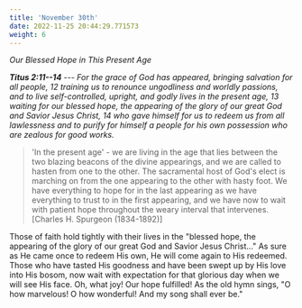 ```yaml
---
title: 'November 30th'
date: 2022-11-25 20:44:29.771573
weight: 6
---
```




*Our Blessed Hope in This Present Age*

***Titus 2:11--14** --- For the grace of God has appeared, bringing salvation for all people, 12 training us to renounce ungodliness and worldly passions, and to live self-controlled, upright, and godly lives in the present age, 13 waiting for our blessed hope, the appearing of the glory of our great God and Savior Jesus Christ, 14 who gave himself for us to redeem us from all lawlessness and to purify for himself a people for his own possession who are zealous for good works.*

> 'In the present age' - we are living in the age that lies between the two blazing beacons of the divine appearings, and we are called to hasten from one to the other. The sacramental host of God's elect is marching on from the one appearing to the other with hasty foot. We have everything to hope for in the last appearing as we have everything to trust to in the first appearing, and we have now to wait with patient hope throughout the weary interval that intervenes. \[Charles H. Spurgeon (1834-1892)\]

Those of faith hold tightly with their lives in the "blessed hope, the appearing of the glory of our great God and Savior Jesus Christ..." As sure as He came once to redeem His own, He will come again to His redeemed. Those who have tasted His goodness and have been swept up by His love into His bosom, now wait with expectation for that glorious day when we will see His face. Oh, what joy! Our hope fulfilled! As the old hymn sings, "O how marvelous! O how wonderful! And my song shall ever be."